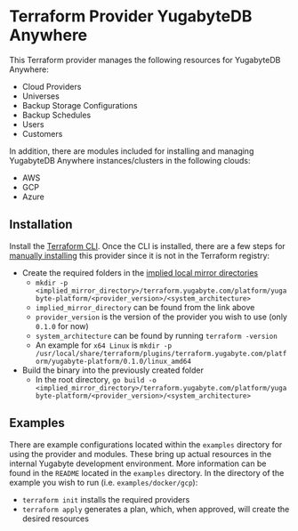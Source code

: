 # Terraform Provider YugabyteDB Anywhere

This Terraform provider manages the following resources for YugabyteDB Anywhere:
* Cloud Providers
* Universes
* Backup Storage Configurations
* Backup Schedules
* Users
* Customers

In addition, there are modules included for installing and managing YugabyteDB Anywhere instances/clusters in the following clouds:
* AWS
* GCP
* Azure

## Installation

Install the [Terraform CLI](https://www.terraform.io/downloads). Once the CLI is installed, there are a few steps for [manually installing](https://www.terraform.io/cli/config/config-file#explicit-installation-method-configuration) this provider since it is not in the Terraform registry:
* Create the required folders in the [implied local mirror directories](https://www.terraform.io/cli/config/config-file#implied-local-mirror-directories)
  * `mkdir -p <implied_mirror_directory>/terraform.yugabyte.com/platform/yugabyte-platform/<provider_version>/<system_architecture>` 
  * `implied_mirror_directory` can be found from the link above
  * `provider_version` is the version of the provider you wish to use (only `0.1.0` for now)
  * `system_architecture` can be found by running `terraform -version`
  * An example for `x64 Linux` is `mkdir -p /usr/local/share/terraform/plugins/terraform.yugabyte.com/platform/yugabyte-platform/0.1.0/linux_amd64`
* Build the binary into the previously created folder
  * In the root directory, `go build -o <implied_mirror_directory>/terraform.yugabyte.com/platform/yugabyte-platform/<provider_version>/<system_architecture>`

## Examples

There are example configurations located within the `examples` directory for using the provider and modules. 
These bring up actual resources in the internal Yugabyte development environment.
More information can be found in the `README` located in the `examples` directory.
In the directory of the example you wish to run (i.e. `examples/docker/gcp`):
* `terraform init` installs the required providers
* `terraform apply` generates a plan, which, when approved, will create the desired resources
